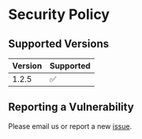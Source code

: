 # Security Policy

## Supported Versions

| Version | Supported          |
| ------- | ------------------ |
| 1.2.5   | :white_check_mark: |

## Reporting a Vulnerability

Please email us or report a new [issue](https://github.com/Cyggnus/ShuffleGenie/security/advisories/new).
